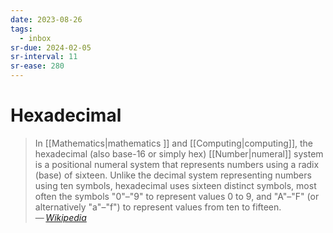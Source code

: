 ```yaml
---
date: 2023-08-26
tags:
  - inbox
sr-due: 2024-02-05
sr-interval: 11
sr-ease: 280
---
```


# Hexadecimal

> In [[Mathematics|mathematics ]] and [[Computing|computing]], the hexadecimal
> (also base-16 or simply hex) [[Number|numeral]] system is a positional numeral
> system that represents numbers using a radix (base) of sixteen. Unlike the
> decimal system representing numbers using ten symbols, hexadecimal uses
> sixteen distinct symbols, most often the symbols "0"–"9" to represent values 0
> to 9, and "A"–"F" (or alternatively "a"–"f") to represent values from ten to
> fifteen.\
> — <cite>[Wikipedia](https://en.wikipedia.org/wiki/Hexadecimal)</cite>